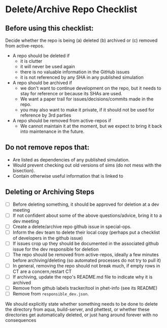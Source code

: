 # Delete/Archive Repo Checklist

## Before using this checklist:

Decide whether the repo is being (a) deleted (b) archived or (c) removed from active-repos.

- A repo should be deleted if
  * it is clutter
  * it will never be used again
  * there is no valuable information in the GitHub issues
  * it is not referenced by any SHA in any published simulation
- A repo should be archived if
  * we don't want to continue development on the repo, but it needs to stay for reference or because its SHAs are used.
  * We want a paper trail for issues/decisions/commits made in the repo.
  * you may also want to make it private, if it should not be used for reference by 3rd parties
- A repo should be removed from active-repos if
  * We cannot maintain it at the moment, but we expect to bring it back into maintenance in the future.

## Do not remove repos that:

- Are listed as dependencies of any published simulation.
- Would prevent checking out old versions of sims (do not mess with the bisection).
- Contain otherwise useful information that is linked to

## Deleting or Archiving Steps

- [ ] Before deleting something, it should be approved for deletion at a dev meeting
- [ ] If not confident about some of the above questions/advice, bring it to a dev meeting
- [ ] Create a delete/archive repo github issue in special-ops.
- [ ] Inform the dev team to delete their local copy (perhaps put a checklist of developers in the github issue)
- [ ] If issues crop up they should be documented in the associated github issue for the dev responsible for deletion
- [ ] The repo should be removed from active-repos, ideally a few minutes before archiving/deleting (so automated
  processes do not try to pull it)
- [ ] In general, removing the repo should not break much, if empty rows in CT are a concern,restart CT
- [ ] If archiving, update the repo's README.md file to indicate why it is archived
- [ ] Remove from github labels tracker/tool in phet-info (see its README)
- [ ] Remove from `responsible_dev.json`.

We should explicitly state whether something needs to be done to delete the directory from aqua, build-server, and
phettest, or whether these directories get automatically deleted, or just hang around forever with no consequences
